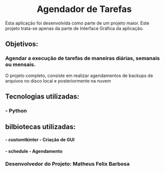 <h1 align="center"> Agendador de Tarefas </h1>

<p>Esta aplicação foi desenvolvida como parte de um projeto maior. Este projeto trata-se apenas da parte de Interface Gráfica da aplicação.</p>
<h2>Objetivos: </h2> 
<h3> Agendar a execução de tarefas de maneiras diárias, semanais ou mensais. </h3> 
<p> O projeto completo, consiste em realizar agendamentos de backups de arquivos no disco local e posteriormente na nuvem <p>
<h2>Tecnologias utilizadas: </h2>
<h3> - Python</h3>

<h2>bilbiotecas utilizadas: </h2>
<h4> - customtkinter - Criação de GUI </h4>
<h4> - schedule - Agendamento </h4>

<h3>Desenvolvedor do Projeto: Matheus Felix Barbosa</h3>
